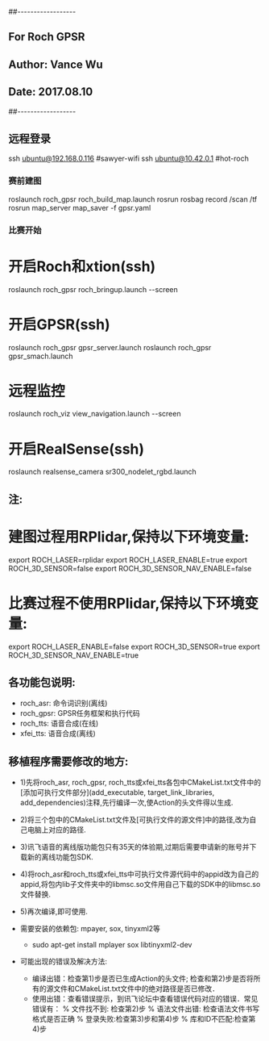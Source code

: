 ##------------------
## For Roch GPSR
##
## Author: Vance Wu
## Date: 2017.08.10
##------------------

## 远程登录
ssh ubuntu@192.168.0.116    #sawyer-wifi
ssh ubuntu@10.42.0.1        #hot-roch
    
### 赛前建图
roslaunch roch_gpsr roch_build_map.launch
rosrun rosbag record /scan /tf
rosrun map_server map_saver -f gpsr.yaml

### 比赛开始
# 开启Roch和xtion(ssh)
roslaunch roch_gpsr roch_bringup.launch --screen
# 开启GPSR(ssh)
roslaunch roch_gpsr gpsr_server.launch
roslaunch roch_gpsr gpsr_smach.launch
# 远程监控
roslaunch roch_viz view_navigation.launch --screen

# 开启RealSense(ssh)
roslaunch realsense_camera sr300_nodelet_rgbd.launch

## 注:
# 建图过程用RPlidar,保持以下环境变量:
export ROCH_LASER=rplidar
export ROCH_LASER_ENABLE=true
export ROCH_3D_SENSOR=false
export ROCH_3D_SENSOR_NAV_ENABLE=false
# 比赛过程不使用RPlidar,保持以下环境变量:
export ROCH_LASER_ENABLE=false
export ROCH_3D_SENSOR=true
export ROCH_3D_SENSOR_NAV_ENABLE=true




## 各功能包说明:
+ roch_asr: 命令词识别(离线)
+ roch_gpsr: GPSR任务框架和执行代码
+ roch_tts: 语音合成(在线)
+ xfei_tts: 语音合成(离线)


## 移植程序需要修改的地方:
* 1)先将roch_asr, roch_gpsr, roch_tts或xfei_tts各包中CMakeList.txt文件中的[添加可执行文件部分](add_executable, target_link_libraries, add_dependencies)注释,先行编译一次,使Action的头文件得以生成.

* 2)将三个包中的CMakeList.txt文件及[可执行文件的源文件]中的路径,改为自己电脑上对应的路径.

* 3)讯飞语音的离线版功能包只有35天的体验期,过期后需要申请新的账号并下载新的离线功能包SDK.

* 4)将roch_asr和roch_tts或xfei_tts中可执行文件源代码中的appid改为自己的appid,将包内lib子文件夹中的libmsc.so文件用自己下载的SDK中的libmsc.so文件替换.

* 5)再次编译,即可使用.

* 需要安装的依赖包: mpayer, sox, tinyxml2等
  - sudo apt-get install mplayer sox libtinyxml2-dev
  
* 可能出现的错误及解决方法:
  - 编译出错：检查第1)步是否已生成Action的头文件; 检查和第2)步是否将所有的源文件和CMakeList.txt文件中的绝对路径是否已修改．
  - 使用出错：查看错误提示，到讯飞论坛中查看错误代码对应的错误．常见错误有：
    % 文件找不到: 检查第2)步
    % 语法文件出错: 检查语法文件书写格式是否正确
    % 登录失败:检查第3)步和第4)步
    % 库和ID不匹配:检查第4)步
